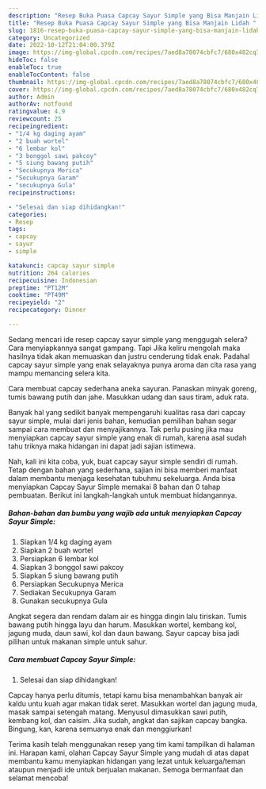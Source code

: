 ```yaml
---
description: "Resep Buka Puasa Capcay Sayur Simple yang Bisa Manjain Lidah "
title: "Resep Buka Puasa Capcay Sayur Simple yang Bisa Manjain Lidah "
slug: 1816-resep-buka-puasa-capcay-sayur-simple-yang-bisa-manjain-lidah
category: Uncategorized
date: 2022-10-12T21:04:00.379Z
image: https://img-global.cpcdn.com/recipes/7aed8a78074cbfc7/680x482cq70/capcay-sayur-simple-foto-resep-utama.jpg
hideToc: false
enableToc: true
enableTocContent: false
thumbnail: https://img-global.cpcdn.com/recipes/7aed8a78074cbfc7/680x482cq70/capcay-sayur-simple-foto-resep-utama.jpg
cover: https://img-global.cpcdn.com/recipes/7aed8a78074cbfc7/680x482cq70/capcay-sayur-simple-foto-resep-utama.jpg
author: Admin
authorAv: notfound
ratingvalue: 4.9
reviewcount: 25
recipeingredient:
- "1/4 kg daging ayam"
- "2 buah wortel"
- "6 lembar kol"
- "3 bonggol sawi pakcoy"
- "5 siung bawang putih"
- "Secukupnya Merica"
- "Secukupnya Garam"
- "secukupnya Gula"
recipeinstructions:

- "Selesai dan siap dihidangkan!"
categories:
- Resep
tags:
- capcay
- sayur
- simple

katakunci: capcay sayur simple 
nutrition: 264 calories
recipecuisine: Indonesian
preptime: "PT12M"
cooktime: "PT49M"
recipeyield: "2"
recipecategory: Dinner

---
```



Sedang mencari ide resep capcay sayur simple yang menggugah selera? Cara menyiapkannya sangat gampang. Tapi Jika keliru mengolah maka hasilnya tidak akan memuaskan dan justru cenderung tidak enak. Padahal capcay sayur simple yang enak selayaknya punya aroma dan cita rasa yang mampu memancing selera kita.


Cara membuat capcay sederhana aneka sayuran. Panaskan minyak goreng, tumis bawang putih dan jahe. Masukkan udang dan saus tiram, aduk rata.

Banyak hal yang sedikit banyak mempengaruhi kualitas rasa dari capcay sayur simple, mulai dari jenis bahan, kemudian pemilihan bahan segar sampai cara membuat dan menyajikannya. Tak perlu pusing jika mau menyiapkan capcay sayur simple yang enak di rumah, karena asal sudah tahu triknya maka hidangan ini dapat jadi sajian istimewa.


Nah, kali ini kita coba, yuk, buat capcay sayur simple sendiri di rumah. Tetap dengan bahan yang sederhana, sajian ini bisa memberi manfaat dalam membantu menjaga kesehatan tubuhmu sekeluarga. Anda bisa menyiapkan Capcay Sayur Simple memakai 8 bahan dan 0 tahap pembuatan. Berikut ini langkah-langkah untuk membuat hidangannya.

<!--inarticleads1-->

##### Bahan-bahan dan bumbu yang wajib ada untuk menyiapkan Capcay Sayur Simple:

1. Siapkan 1/4 kg daging ayam
1. Siapkan 2 buah wortel
1. Persiapkan 6 lembar kol
1. Siapkan 3 bonggol sawi pakcoy
1. Siapkan 5 siung bawang putih
1. Persiapkan Secukupnya Merica
1. Sediakan Secukupnya Garam
1. Gunakan secukupnya Gula


Angkat segera dan rendam dalam air es hingga dingin lalu tiriskan. Tumis bawang putih hingga layu dan harum. Masukkan wortel, kembang kol, jagung muda, daun sawi, kol dan daun bawang. Sayur capcay bisa jadi pilihan untuk makanan simple untuk sahur. 

<!--inarticleads2-->

##### Cara membuat Capcay Sayur Simple:


1. Selesai dan siap dihidangkan!

Capcay hanya perlu ditumis, tetapi kamu bisa menambahkan banyak air kaldu untu kuah agar makan tidak seret. Masukkan wortel dan jagung muda, masak sampai setengah matang. Menyusul dimasukkan sawi putih, kembang kol, dan caisim. Jika sudah, angkat dan sajikan capcay bangka. Bingung, kan, karena semuanya enak dan menggiurkan! 

Terima kasih telah menggunakan resep yang tim kami tampilkan di halaman ini. Harapan kami, olahan Capcay Sayur Simple yang mudah di atas dapat membantu kamu menyiapkan hidangan yang lezat untuk keluarga/teman ataupun menjadi ide untuk berjualan makanan. Semoga bermanfaat dan selamat mencoba!
